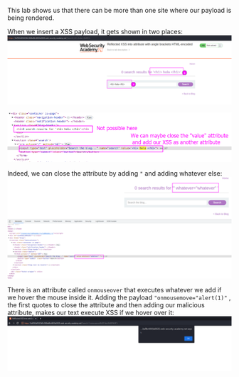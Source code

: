 This lab shows us that there can be more than one site where our payload is being rendered.

When we insert a XSS payload, it gets shown in two places:
![](imgs/reflected_xss_attribute_with_angle_brackets.png)

![](imgs/reflected_xss_attribute_with_angle_brackets-1.png)

Indeed, we can close the attribute by adding `"` and adding whatever else:
![](imgs/reflected_xss_attribute_with_angle_brackets-2.png)

There is an attribute called `onmouseover` that executes whatever we add if we hover the mouse inside it. Adding the payload `"onmousemove="alert(1)"` , the first quotes to close the attribute and then adding our malicious attribute, makes our text execute XSS if we hover over it:
![](imgs/reflected_xss_attribute_with_angle_brackets-4.png)

